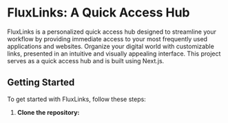 # FluxLinks: A Quick Access Hub

FluxLinks is a personalized quick access hub designed to streamline your workflow by providing immediate access to your most frequently used applications and websites. Organize your digital world with customizable links, presented in an intuitive and visually appealing interface. This project serves as a quick access hub and is built using Next.js.

## Getting Started

To get started with FluxLinks, follow these steps:

1.  **Clone the repository:**

